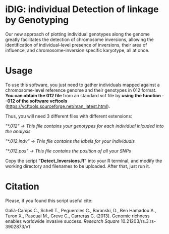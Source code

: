 # iDlG: individual Detection of linkage by Genotyping
Our new approach of plotting individual genotypes along the genome greatly facilitates the detection of chromosome inversions, allowing the identification of individual-level presence of inversions, their area of influence, and chromosome-inversion specific karyotype, all at once.

# Usage
To use this software, you just need to gather individuals mapped against a chromosome-level reference genome and their genotypes in 012 format. 
**You can obtain the 012 file** from an standard vcf file by **using the function --012 of the software vcftools** (https://vcftools.sourceforge.net/man_latest.html).

Thus, you will need 3 different files with different extensions:
 

_"*.012" -> This file contains your genotypes for each individual inlcuded into the analysis_

_"*.012.indv" -> This file contains the labels for your individuals_

_"*.012.pos" -> This file contains the position of all your SNPs_
 

Copy the script **"Detect_Inversions.R"** into your R terminal, and modify the working directory and filenames to be uploaded. After that, just run it.

# Citation
Please, if you found this script useful cite:

Galià-Camps C., Schell T., Pegueroles C., Baranski, D., Ben Hamadou A., Turon X., Pascual M., Greve C., Carreras C. (2013). Genomic richness enables worldwide invasive success. _Research Square_ 10.21203/rs.3.rs-3902873/v1

